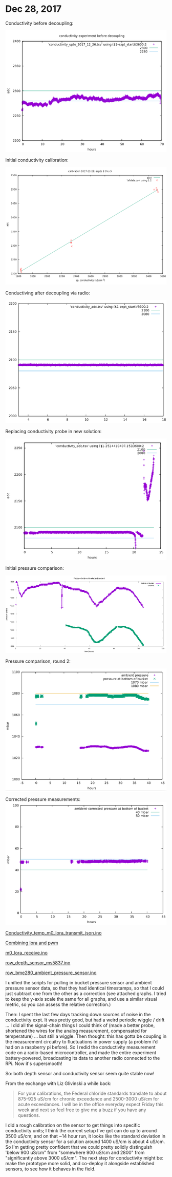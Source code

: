 
# Dec 28, 2017

Conductivity before decoupling:

![](./imgs/conductivity_before_decoupling.png)

Initial conductivity calibration:

![](./imgs/conductivity_calibration.png)


Conductiving after decoupling via radio:

![](./imgs/conductivity_decoupled.png)


Replacing conductivity probe in new solution:

![](./imgs/conductivity_progress_2017_12_28.png)


Initial pressure comparison: 

![](./imgs/pressure_comparison.png)


Pressure comparison, round 2:

![](./imgs/pressure_comparison_round_2.png)


Corrected pressure measurements:
![](./imgs/pressure_corrected_round_2.png)

[Conductivity_temp_m0_lora_transmit_json.ino](https://gist.github.com/dwblair/2b517428a16a0688a78964487ea80d20)

[Combining lora and pwm](https://gist.github.com/dwblair/c448957f44c1a48607a121f1aecbbcc7)

[m0_lora_receive.ino](https://gist.github.com/dwblair/d912583478ffd3f4efd28e238f1005e3)

[row_depth_sensor_ms5837.ino](https://gist.github.com/dwblair/cdbe6cdaf3c83865badefdc39568a504)

[row_bme280_ambient_pressure_sensor.ino](https://gist.github.com/dwblair/602192bfc65250a26da9f316b5d9a4b5)

I unified the scripts for pulling in bucket pressure sensor and ambient pressure sensor data, so that they had identical timestamps, so that I could just subtract one from the other as a correction (see attached graphs.  I tried to keep the y-axis scale the same for all graphs, and use a similar visual metric, so you can assess the relative correction.)

Then: I spent the last few days tracking down sources of noise in the conductivity expt.  It was pretty good, but had a weird periodic wiggle / drift ... I did all the signal-chain things I could think of (made a better probe, shortened the wires for the analog measurement, compensated for temperature) ... but still a wiggle.  Then thought: this has gotta be coupling in the measurement circuitry to fluctuations in power supply (a problem i'd had on a raspberry pi before).  So I redid the conductivity measurement code on a radio-based microcontroller, and made the entire experiment battery-powered, broadcasting its data to another radio connected to the RPi.  Now it's supersmooth!

So: both depth sensor and conductivity sensor seem quite stable now!

From the exchange with Liz Glivinski a while back: 

> For your calibrations, the Federal chloride standards translate to about 875-925 uS/cm for chronic exceedance and 2500-3000 uS/cm for acute exceedances. I will be in the office everyday expect Friday this week and next so feel free to give me a buzz if you have any questions.

I did a rough calibration on the sensor to get things into specific conductivity units; I think the current setup I've got can do up to around 3500 uS/cm; and on that ~14 hour run, it looks like the standard deviation in the conductivity sensor for a solution around 1400 uS/cm is about 4 uS/cm.  So I'm getting pretty confident that we could pretty solidly distinguish 'below 900 uS/cm" from "somewhere 900 uS/cm and 2800" from "significantly above 3000 uS/cm".  The next step for conductivity might be: make the prototype more solid, and co-deploy it alongside established sensors, to see how it behaves in the field.

